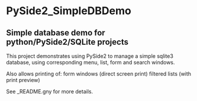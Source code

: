 # PySide2_SimpleDBDemo


Simple database demo for python/PySide2/SQLite projects
-----------------------------------------------------

This project demonstrates using PySide2 to manage a simple sqlite3 database,
    using corresponding menu, list, form and search windows.

Also allows printing of:
     form windows (direct screen print)
     filtered lists (with print preview)
     
See _README.gny for more details.
